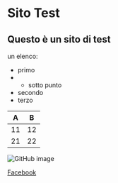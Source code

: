 # Sito Test

## Questo è un sito di test

un elenco:
- primo
- - sotto punto
- secondo
- terzo

| A  | B  |
|---|---|
| 11  | 12  |
| 21  | 22  |

![GitHub image](img/github_image.jpg)

[Facebook](facebook.com/riccardo.pavone.982 "Profilo Facebook")
